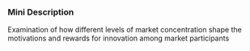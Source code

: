 ### Mini Description

Examination of how different levels of market concentration shape the motivations and rewards for innovation among market participants
